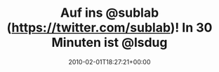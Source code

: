 ---
retweeted: false
source: <a href="http://twitter.com" rel="nofollow">Twitter Web Client</a>
entities:
  hashtags: []
  symbols: []
  user_mentions:
  - name: sublab // Leipzig
    screen_name: sublab
    indices:
    - '8'
    - '15'
    id_str: '43881998'
    id: '43881998'
  - name: Leipzig Symfony UG
    screen_name: lsdug
    indices:
    - '35'
    - '41'
    id_str: '71606223'
    id: '71606223'
  urls: []
display_text_range:
- '0'
- '94'
favorite_count: '0'
id_str: '8508522759'
truncated: false
retweet_count: '0'
id: '8508522759'
created_at: Mon Feb 01 18:27:21 +0000 2010
favorited: false
full_text: Auf ins [@sublab](https://twitter.com/sublab)! In 30 Minuten ist [@lsdug](https://twitter.com/lsdug),
  da sollten die Heizer wenigstens schon laufen... :)
lang: de
tags:
- pesos/twitter
date: '2010-02-01T18:27:21+00:00'
src: https://twitter.com/bascht/status/8508522759
original_url: https://twitter.com/bascht/status/8508522759
type: twitter_tweet
text: Auf ins [@sublab](https://twitter.com/sublab)! In 30 Minuten ist [@lsdug](https://twitter.com/lsdug),
  da sollten die Heizer wenigstens schon laufen... :)
title: 'Auf ins @sublab (https://twitter.com/sublab)! In 30 Minuten ist @lsdug '

---
